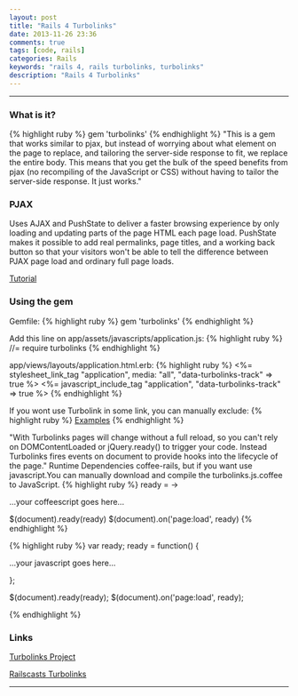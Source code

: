 ```yaml
---
layout: post
title: "Rails 4 Turbolinks"
date: 2013-11-26 23:36
comments: true
tags: [code, rails] 
categories: Rails
keywords: "rails 4, rails turbolinks, turbolinks"
description: "Rails 4 Turbolinks"
---
```


---
<!--more-->

### What is it?
{% highlight ruby %}
	gem 'turbolinks'
{% endhighlight %}
"This is a gem that works similar to pjax, but instead of worrying about what element on the page to replace, and tailoring the server-side response to fit, we replace the entire body. This means that you get the bulk of the speed benefits from pjax (no recompiling of the JavaScript or CSS) without having to tailor the server-side response. It just works."

### PJAX
Uses AJAX and PushState to deliver a faster browsing experience by only loading and updating parts of the page HTML each page load. PushState makes it possible to add real permalinks, page titles, and a working back button so that your visitors won't be able to tell the difference between PJAX page load and ordinary full page loads.

[Tutorial](http://www.youtube.com/watch?v=CKv9C2qUL-8 "Title")

### Using the gem
Gemfile:
{% highlight ruby %}
	gem 'turbolinks'
{% endhighlight %}

Add this line on app/assets/javascripts/application.js:
{% highlight ruby %}
	//= require turbolinks
{% endhighlight %}

app/views/layouts/application.html.erb:
{% highlight ruby %}
<%= stylesheet_link_tag    "application", media: "all", "data-turbolinks-track" => true %>
<%= javascript_include_tag "application", "data-turbolinks-track" => true %>
{% endhighlight %}

If you wont use Turbolink in some link, you can manually exclude:
{% highlight ruby %}
<a href="/examples" data-no-turbolink>Examples</a>
{% endhighlight %}

"With Turbolinks pages will change without a full reload, so you can't rely on DOMContentLoaded or jQuery.ready() to trigger your code. Instead Turbolinks fires events on document to provide hooks into the lifecycle of the page."
Runtime Dependencies coffee-rails, but if you want use javascript.You can manually download and compile the turbolinks.js.coffee to JavaScript.
{% highlight ruby %}
ready = ->

  ...your coffeescript goes here...

$(document).ready(ready)
$(document).on('page:load', ready)
{% endhighlight %}

{% highlight ruby %}
var ready;
ready = function() {

  ...your javascript goes here...

};

$(document).ready(ready);
$(document).on('page:load', ready);

{% endhighlight %}


### Links
[Turbolinks Project](https://github.com/rails/turbolinks "Turbolinks Project")

[Railscasts Turbolinks](http://railscasts.com/episodes/390-turbolinks "Railscasts Turbolinks")

---